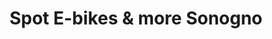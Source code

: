 ---
title: "Spot E-bikes & more Sonogno"
url: /sonogno/spot-e-bikes-und-more-sonogno-el-stradomm/
shop: Fahrrad
---